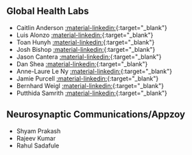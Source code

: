 
## Global Health Labs

+ Caitlin Anderson [:material-linkedin:](https://www.linkedin.com/in/andersoncaitline/){:target="_blank"}
+ Luis Alonzo [:material-linkedin:](https://www.linkedin.com/in/luisalonzo/){:target="_blank"}
+ Toan Hunyh [:material-linkedin:](https://www.linkedin.com/in/huynhtoan/){:target="_blank"}
+ Josh Bishop [:material-linkedin:](https://www.linkedin.com/in/josh-bishop-ph-d-6207324/){:target="_blank"}
+ Jason Cantera [:material-linkedin:](https://www.linkedin.com/in/jason-cantera-87554319/){:target="_blank"}
+ Dan Shea [:material-linkedin:](https://www.linkedin.com/in/sheadan/){:target="_blank"}
+ Anne-Laure Le Ny [:material-linkedin:](https://www.linkedin.com/in/anne-laure-le-ny-a7377a3/){:target="_blank"}
+ Jamie Purcell [:material-linkedin:](https://www.linkedin.com/in/jamie-purcell-phd-098aa65a/){:target="_blank"}
+ Bernhard Weigl [:material-linkedin:](https://www.linkedin.com/in/bernhard-h-weigl-00537b15/){:target="_blank"}
+ Putthida Samrith [:material-linkedin:](https://www.linkedin.com/in/psamrith/){:target="_blank"}

## Neurosynaptic Communications/Appzoy

+ Shyam Prakash 
+ Rajeev Kumar
+ Rahul Sadafule
